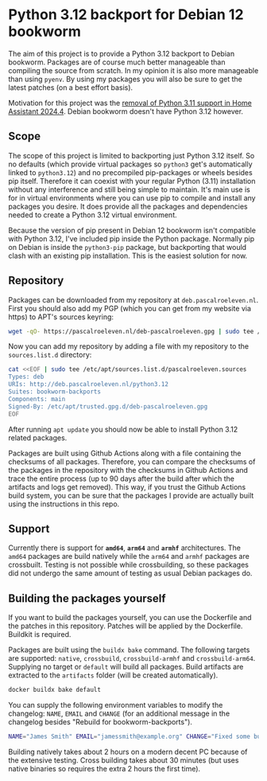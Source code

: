# Python 3.12 backport for Debian 12 bookworm
The aim of this project is to provide a Python 3.12 backport to Debian bookworm. Packages are of course much better manageable than compiling the source from scratch. In my opinion it is also more manageable than using `pyenv`. By using my packages you will also be sure to get the latest patches (on a best effort basis).

Motivation for this project was the [removal of Python 3.11 support in Home Assistant 2024.4](https://github.com/home-assistant/core/pull/108160). Debian bookworm doesn't have Python 3.12 however.

## Scope
The scope of this project is limited to backporting just Python 3.12 itself. So no defaults (which provide virtual packages so `python3` get's automatically linked to `python3.12`) and no precompiled pip-packages or wheels besides pip itself. Therefore it can coexist with your regular Python (3.11) installation without any interference and still being simple to maintain. It's main use is for in virtual environments where you can use pip to compile and install any packages you desire. It does provide all the packages and dependencies needed to create a Python 3.12 virtual environment.

Because the version of pip present in Debian 12 bookworm isn't compatible with Python 3.12, I've included pip inside the Python package. Normally pip on Debian is inside the `python3-pip` package, but backporting that would clash with an existing pip installation. This is the easiest solution for now.

## Repository
Packages can be downloaded from my repository at `deb.pascalroeleven.nl`. First you should also add my PGP (which you can get from my website via https) to APT's sources keyring:
```sh
wget -qO- https://pascalroeleven.nl/deb-pascalroeleven.gpg | sudo tee /etc/apt/trusted.gpg.d/deb-pascalroeleven.gpg
```

Now you can add my repository by adding a file with my repository to the `sources.list.d` directory:
```sh
cat <<EOF | sudo tee /etc/apt/sources.list.d/pascalroeleven.sources
Types: deb
URIs: http://deb.pascalroeleven.nl/python3.12
Suites: bookworm-backports
Components: main
Signed-By: /etc/apt/trusted.gpg.d/deb-pascalroeleven.gpg
EOF
```

After running `apt update` you should now be able to install Python 3.12 related packages.

Packages are built using Github Actions along with a file containing the checksums of all packages. Therefore, you can compare the checksums of the packages in the repository with the checksums in Github Actions and trace the entire process (up to 90 days after the build after which the artifacts and logs get removed). This way, if you trust the Github Actions build system, you can be sure that the packages I provide are actually built using the instructions in this repo.

## Support
Currently there is support for **`amd64`**, **`arm64`** and **`armhf`** architectures. The `amd64` packages are build natively while the `arm64` and `armhf` packages are crossbuilt. Testing is not possible while crossbuilding, so these packages did not undergo the same amount of testing as usual Debian packages do.

## Building the packages yourself
If you want to build the packages yourself, you can use the Dockerfile and the patches in this repository. Patches will be applied by the Dockerfile. Buildkit is required.

Packages are built using the `buildx bake` command. The following targets are supported: `native`, `crossbuild`, `crossbuild-armhf` and `crossbuild-arm64`. Supplying no target or `default` will build all packages. Build artifacts are extracted to the `artifacts` folder (will be created automatically).

```sh
docker buildx bake default
```

You can supply the following environment variables to modify the changelog: `NAME`, `EMAIL` and `CHANGE` (for an additional message in the changelog besides "Rebuild for bookworm-backports").

```sh
NAME="James Smith" EMAIL="jamessmith@example.org" CHANGE="Fixed some bug somewhere" docker buildx bake default
```

Building natively takes about 2 hours on a modern decent PC because of the extensive testing. Cross building takes about 30 minutes (but uses native binaries so requires the extra 2 hours the first time).